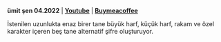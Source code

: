 **ümit şen 04.2022** | **[Youtube](https://www.youtube.com/@umtsn)** | **[Buymeacoffee](https://www.buymeacoffee.com/umitsen)**

İstenilen uzunlukta enaz birer tane büyük harf, küçük harf, rakam ve özel karakter içeren beş tane alternatif şifre oluşturuyor.
